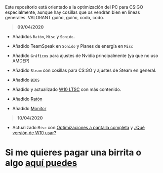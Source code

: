 Este repositorio está orientado a la optimización del PC para CS:GO especialmente, aunque hay cosillas que os vendrán bien en líneas generales. VALORANT guiño, guiño, codo, codo.

> **09/04/2020**

- Añadidos `Ratón`, `Misc` y `Sonido`.

- Añadido TeamSpeak en `Sonido` y Planes de energía en `Misc`

- Añadido `Gráficos` para ajustes de Nvidia principalmente (ya que no uso AMDEP)

- Añadido `Steam` con cosillas para CS:GO y ajustes de Steam en general.

- Añadido `BIOS`

- Añadido y actualizado [W10 LTSC](https://github.com/thinkii/PC/tree/master/W10%20LTSC) con más contenido.

- Añadido [Ratón](https://github.com/thinkii/PC/tree/master/Rat%C3%B3n)

- Añadido [Monitor](https://github.com/thinkii/PC/tree/master/Monitor)

> **10/04/2020**

- Actualizado `Misc` con [Optimizaciones a pantalla completa](https://github.com/thinkii/PC/tree/master/Misc#Optimizaciones-de-pantalla-completa) y [¿Qué versión de W10 usar?](https://github.com/thinkii/PC/tree/master/Misc#Windows-10)

# Si me quieres pagar una birrita o algo [aquí puedes](https://www.paypal.me/thinkii)
